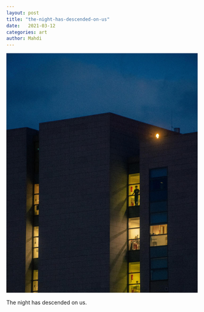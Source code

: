```yaml
---
layout: post
title: "the-night-has-descended-on-us"
date:   2021-03-12
categories: art
author: Mahdi
---
```


![the-night-has-descended-on-us](/img/arts/the-night-has-descended-on-us.jpg)

<span class='image-details'>
The night has descended on us.
</span>
